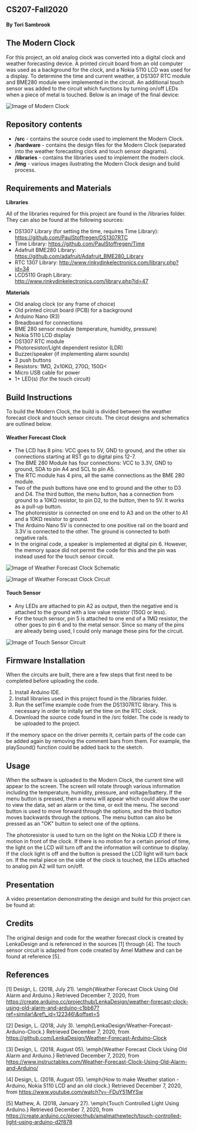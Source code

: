 ## CS207-Fall2020

#### By Tori Sambrook

## The Modern Clock

For this project, an old analog clock was converted into a digital clock and weather forecasting device. A printed circuit board from an old computer was used as a background for the clock, and a Nokia 5110 LCD was used for a display. To determine the time and current weather, a DS1307 RTC module and BME280 module were implemented in the circuit. An additional touch sensor was added to the circuit which functions by turning on/off LEDs when a piece of metal is touched. Below is an image of the final device:

![Image of Modern Clock](https://github.com/torisambrook/CS207-Fall2020/blob/main/img/IMG_1319.png)

## Repository contents
 - **/src** - contains the source code used to implement the Modern Clock. 
 - **/hardware** - contains the design files for the Modern Clock (separated into the weather forecasting clock and touch sensor diagrams).
- **/libraries** - contains the libraries used to implement the modern clock.
 - **/img** - various images ilustrating the Modern Clock design and build process.

## Requirements and Materials
**Libraries**

All of the libraries required for this project are found in the /libraries folder. They can also be found at the following sources: 
- DS1307 Library (for setting the time, requires Time Library): https://github.com/PaulStoffregen/DS1307RTC
- Time Library: https://github.com/PaulStoffregen/Time
- Adafruit BME280 Library: https://github.com/adafruit/Adafruit_BME280_Library
- RTC 1307 Library: http://www.rinkydinkelectronics.com/library.php?id=34
- LCD5110 Graph Library: http://www.rinkydinkelectronics.com/library.php?id=47

**Materials**
- Old analog clock (or any frame of choice)
- Old printed circuit board (PCB) for a background
- Arduino Nano (R3)
- Breadboard for connections
- BME 280 sensor module (temperature, humidity, pressure)
- Nokia 5110 LCD display
- DS1307 RTC module
- Photoresistor/Light dependent resistor (LDR)
- Buzzer/speaker (if implementing alarm sounds)
- 3 push buttons
- Resistors: 1MΩ, 2x10KΩ, 270Ω, 150Ω<
- Micro USB cable for power
- 1+ LED(s) (for the touch circuit)

## Build Instructions
To build the Modern Clock, the build is divided between the weather forecast clock and touch sensor circuts. The circut designs and schematics are outlined below. 

#### Weather Forecast Clock
- The LCD has 8 pins: VCC goes to 5V, GND to ground, and the other six connections starting at RST go to digital pins 12-7. 
- The BME 280 Module has four connections: VCC to 3.3V, GND to ground, SDA to pin A4 and SCL to pin A5. 
- The RTC module has 4 pins, all the same connections as the BME 280 module. 
- Two of the push buttons have one end to ground and the other to D3 and D4. The third button, the menu button, has a connection from ground to a 10KΩ resistor, to pin D2, to the button, then to 5V. It works as a pull-up button. 
- The photoresistor is connected on one end to A3 and on the other to A1 and a 10KΩ resistor to ground. 
- The Arduino Nano 5V is connected to one positive rail on the board and 3.3V is connected to the other. The ground is connected to both negative rails. 
- In the original code, a speaker is implemented at digital pin 6. However, the memory space did not permit the code for this and the pin was instead used for the touch sensor circuit. 

![Image of Weather Forecast Clock Schematic](https://github.com/torisambrook/CS207-Fall2020/blob/main/img/Clock%20Sketch_schem_before_lights.jpg)

![Image of Weather Forecast Clock Circuit](https://github.com/torisambrook/CS207-Fall2020/blob/main/img/Clock%20Sketch__before_lights.jpg)

#### Touch Sensor
- Any LEDs are attached to pin A2 as output, then the negative end is attached to the ground with a low value resistor (150Ω or less). 
- For the touch sensor, pin 5 is attached to one end of a 1MΩ resistor, the other goes to pin 6 and to the metal sensor. 
Since so many of the pins are already being used, I could only manage these pins for the circuit.

![Image of Touch Sensor Circuit](https://github.com/torisambrook/CS207-Fall2020/blob/main/img/LED_schm.png)

## Firmware Installation
When the circuits are built, there are a few steps that first need to be completed before uploading the code. 
1. Install Arduino IDE.
2. Install libraries used in this project found in the /libraries folder.
3. Run the setTime example code from the DS1307RTC library. This is necessary in order to initally set the time on the RTC clock. 
4. Download the source code found in the /src folder. The code is ready to be uploaded to the project.

If the memory space on the driver permits it, certain parts of the code can be added again by removing the comment bars from them. For example, the playSound() function could be added back to the sketch. 

## Usage
When the software is uploaded to the Modern Clock, the current time will appear to the screen. The screen will rotate through various information including the temperature, humidity, pressure, and voltage/battery. If the menu button is pressed, then a menu will appear which could allow the user to view the data, set an alarm or the time, or exit the menu. The second button is used to move forward through the options, and the third button moves backwards through the options. The menu button can also be pressed as an "OK" button to select one of the options. 

The photoresistor is used to turn on the light on the Nokia LCD if there is motion in front of the clock. If there is no motion for a certain period of time, the light on the LCD will turn off and the information will continue to display. If the clock light is off and the button is pressed the LCD light will turn back on. If the metal piece on the side of the clock is touched, the LEDs attached to analog pin A2 will turn on/off. 

## Presentation
A video presentation demonstrating the design and build for this project can be found at: 

## Credits
The original design and code for the weather forecast clock is created by LenkaDesign and is referenced in the sources [1] through [4]. The touch sensor circuit is adapted from code created by Amel Mathew and can be found at reference [5]. 

## References
 [1] Design, L. (2018, July 21). \emph{Weather Forecast Clock Using Old Alarm and Arduino.} Retrieved December 7, 2020, from https://create.arduino.cc/projecthub/LenkaDesign/weather-forecast-clock-using-old-alarm-and-arduino-c1bb67?ref=similar\&ref\_id=122346\&offset=5

 [2] Design, L. (2018, July 3). \emph{LenkaDesign/Weather-Forecast-Arduino-Clock.} Retrieved December 7, 2020, from https://github.com/LenkaDesign/Weather-Forecast-Arduino-Clock

[3] Design, L. (2018, August 05). \emph{Weather Forecast Clock Using Old Alarm and Arduino.} Retrieved December 7, 2020, from https://www.instructables.com/Weather-Forecast-Clock-Using-Old-Alarm-and-Arduino/

[4] Design, L. (2018, August 05). \emph{How to make Weather station - Arduino, Nokia 5110 LCD and an old clock.} Retrieved December 7, 2020, from https://www.youtube.com/watch?v=-FDuY51MYSw

[5] Mathew, A. (2018, January 27). \emph{Touch Controlled Light Using Arduino.} Retrieved December 7, 2020, from https://create.arduino.cc/projecthub/amalmathewtech/touch-controlled-light-using-arduino-d2f878
